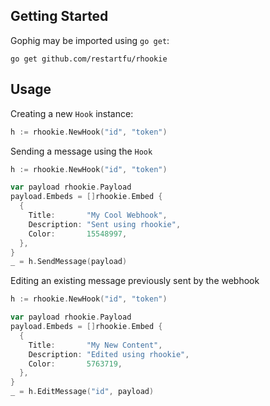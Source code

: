 ## Getting Started

Gophig may be imported using `go get`:
```
go get github.com/restartfu/rhookie
```

## Usage

Creating a new `Hook` instance:
```go
h := rhookie.NewHook("id", "token")
```
Sending a message using the `Hook`
```go
h := rhookie.NewHook("id", "token")

var payload rhookie.Payload
payload.Embeds = []rhookie.Embed {
  {
    Title:       "My Cool Webhook",
    Description: "Sent using rhookie",
    Color:       15548997,
  },
}
_ = h.SendMessage(payload)
```
Editing an existing message previously sent by the webhook
```go
h := rhookie.NewHook("id", "token")

var payload rhookie.Payload
payload.Embeds = []rhookie.Embed {
  {
    Title:       "My New Content",
    Description: "Edited using rhookie",
    Color:       5763719,
  },
}
_ = h.EditMessage("id", payload)
```
